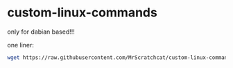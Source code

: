 # custom-linux-commands
only for dabian based!!!

one liner:
```bash
wget https://raw.githubusercontent.com/MrScratchcat/custom-linux-commands/main/os-update && bash os-update
